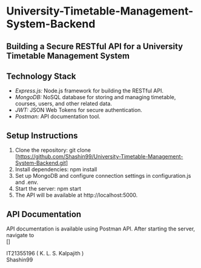 # University-Timetable-Management-System-Backend
## Building a Secure RESTful API for a University Timetable Management System

## Technology Stack
- *Express.js:* Node.js framework for building the RESTful API.
- *MongoDB:* NoSQL database for storing and managing timetable, courses, users, and other related data.
- *JWT:* JSON Web Tokens for secure authentication.
- *Postman:* API documentation tool.

## Setup Instructions
1. Clone the repository: git clone [https://github.com/Shashin99/University-Timetable-Management-System-Backend.git]
2. Install dependencies: npm install
3. Set up MongoDB and configure connection settings in configuration.js and .env.
4. Start the server: npm start
5. The API will be available at http://localhost:5000.

## API Documentation
API documentation is available using Postman API. After starting the server, navigate to <br/>
[]

IT21355196
( K. L. S. Kalpajith ) <br/>
Shashin99
